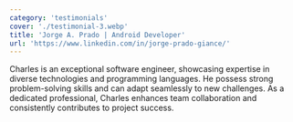 ```yaml
---
category: 'testimonials'
cover: './testimonial-3.webp'
title: 'Jorge A. Prado | Android Developer'
url: 'https://www.linkedin.com/in/jorge-prado-giance/'
---
```


Charles is an exceptional software engineer, showcasing expertise in diverse technologies and programming languages. He possess strong problem-solving skills and can adapt seamlessly to new challenges. As a dedicated professional, Charles enhances team collaboration and consistently contributes to project success.
